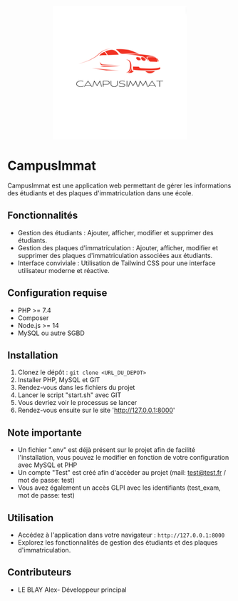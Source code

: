 <p align="center">
  <img src="/public/images/logo.png" alt="Logo de l'application" width="300px">
</p>


# CampusImmat

CampusImmat est une application web permettant de gérer les informations des étudiants et des plaques d'immatriculation dans une école.

## Fonctionnalités

- Gestion des étudiants : Ajouter, afficher, modifier et supprimer des étudiants.
- Gestion des plaques d'immatriculation : Ajouter, afficher, modifier et supprimer des plaques d'immatriculation associées aux étudiants.
- Interface conviviale : Utilisation de Tailwind CSS pour une interface utilisateur moderne et réactive.

## Configuration requise

- PHP >= 7.4
- Composer
- Node.js >= 14
- MySQL ou autre SGBD

## Installation

1. Clonez le dépôt : `git clone <URL_DU_DEPOT>`
2. Installer PHP, MySQL et GIT
3. Rendez-vous dans les fichiers du projet
4. Lancer le script "start.sh" avec GIT
5. Vous devriez voir le processus se lancer
6. Rendez-vous ensuite sur le site 'http://127.0.0.1:8000'

## Note importante
- Un fichier ".env" est déjà présent sur le projet afin de facilité l'installation, vous pouvez le modifier en fonction de votre configuration avec MySQL et PHP
- Un compte "Test" est créé afin d'accèder au projet (mail: test@test.fr / mot de passe: test)
- Vous avez également un accès GLPI avec les identifiants (test_exam, mot de passe: test)
  
## Utilisation

- Accédez à l'application dans votre navigateur : `http://127.0.0.1:8000`
- Explorez les fonctionnalités de gestion des étudiants et des plaques d'immatriculation.

## Contributeurs

- LE BLAY Alex- Développeur principal


